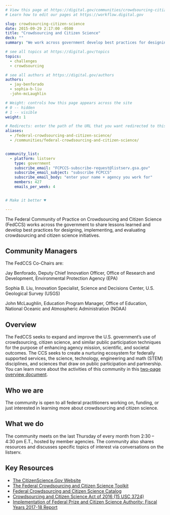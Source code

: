 ```yaml
---
# View this page at https://digital.gov/communities/crowdsourcing-citizen-science
# Learn how to edit our pages at https://workflow.digital.gov

slug: crowdsourcing-citizen-science
date: 2015-09-29 2:17:00 -0500
title: "Crowdsourcing and Citizen Science"
deck: ""
summary: "We work across government develop best practices for designing, implementing, and evaluating crowdsourcing and citizen science initiatives."

# see all topics at https://digital.gov/topics
topics:
  - challenges
  - crowdsourcing

# see all authors at https://digital.gov/authors
authors:
  - jay-benforado
  - sophia-b-liu
  -john-mcLaughlin

# Weight: controls how this page appears across the site
# 0 -- hidden
# 1 -- visible
weight: 1

# Redirects: enter the path of the URL that you want redirected to this page
aliases:
  - /federal-crowdsourcing-and-citizen-science/
  - /communities/federal-crowdsourcing-and-citizen-science/


community_list:
  - platform: listserv
    type: government
    subscribe_email: "FCPCCS-subscribe-request@listserv.gsa.gov"
    subscribe_email_subject: "subscribe FCPCCS"
    subscribe_email_body: "enter your name + agency you work for"
    members: 427
    emails_per_week: 4


# Make it better ♥

---
```


The Federal Community of Practice on Crowdsourcing and Citizen Science (FedCCS) works across the government to share lessons learned and develop best practices for designing, implementing, and evaluating crowdsourcing and citizen science initiatives.

## Community Managers

The FedCCS Co-Chairs are:

Jay Benforado, Deputy Chief Innovation Officer, Office of Research and Development, Environmental Protection Agency (EPA)

Sophia B. Liu, Innovation Specialist, Science and Decisions Center, U.S. Geological Survey  (USGS)

John McLaughlin, Education Program Manager, Office of Education, National Oceanic and Atmospheric Administration (NOAA)

## Overview

The FedCCS seeks to expand and improve the U.S. government’s use of crowdsourcing, citizen science, and similar public participation techniques for the purpose of enhancing agency mission, scientific, and societal outcomes. The CCS seeks to create a nurturing ecosystem for federally supported services, the science, technology, engineering and math (STEM) disciplines, and sciences that draw on public participation and partnership. You can learn more about the activities of this community in this [two-page overview document](https://digital.gov/pdf/FedCCS.pdf).

## Who we are

The community is open to all federal practitioners working on, funding, or just interested in learning more about crowdsourcing and citizen science.

## What we do

The community meets on the last Thursday of every month from 2:30 – 4:30 pm E.T., hosted by member agencies. The community also shares resources and discusses specific topics of interest via conversations on the listserv.

## Key Resources

*   [The CitizenScience.Gov Website](https://www.citizenscience.gov/)
*   [The Federal Crowdsourcing and Citizen Science Toolkit](https://www.citizenscience.gov/toolkit/)
*   [Federal Crowdsourcing and Citizen Science Catalog](https://www.citizenscience.gov/catalog/)
*   [Crowdsourcing and Citizen Science Act of 2016 (15 USC 3724)](http://uscode.house.gov/view.xhtml?req=granuleid:USC-prelim-title15-section3724&num=0&edition=prelim)
*   [Implementation of Federal Prize and Citizen Science Authority: Fiscal Years 2017-18 Report](https://www.whitehouse.gov/wp-content/uploads/2019/06/Federal-Prize-and-Citizen-Science-Implementation-FY17-18-Report-June-2019.pdf)
